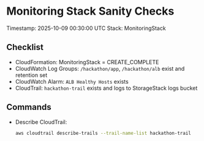 # Monitoring Stack Sanity Checks

Timestamp: 2025-10-09 00:30:00 UTC
Stack: MonitoringStack

Checklist
---------
- CloudFormation: MonitoringStack = CREATE_COMPLETE
- CloudWatch Log Groups: `/hackathon/app`, `/hackathon/alb` exist and retention set
- CloudWatch Alarm: `ALB Healthy Hosts` exists
- CloudTrail: `hackathon-trail` exists and logs to StorageStack logs bucket

Commands
--------
- Describe CloudTrail:
  ```bash
  aws cloudtrail describe-trails --trail-name-list hackathon-trail
  ```
